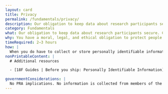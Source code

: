 ```yaml
---
layout: card
title: Privacy
permalink: /fundamentals/privacy/
description: Our obligation to keep data about research participants secure. Covered by laws like the Privacy Act, Federal Information Security Management Act, and eGovernment Act.
category: Fundamentals
what: Our obligation to keep data about research participants secure. Covered by laws like the Privacy Act, Federal Information Security Management Act and eGovernment Act.
why: You have a moral, legal, and ethical obligation to protect people's privacy. Also, if people do not believe you'll protect their privacy, they'll be unlikely to participate in your research.
timeRequired: 2–3 hours
how: |
  When you do have to collect or store personally identifiable information, comply with all the legal requirements. Those planning usability testing should consult with their agencies' Office of General Counsel to ensure that the usability testing is carried out consistent with applicable laws and regulations. See [18F's guide on Personally Identifiable Information](https://pages.18f.gov/before-you-ship/security/pii/).
nonPrintableContent: |
  # Additional resources

  - [18F Guides | Before you ship: Personally Identifiable Information](https://pages.18f.gov/before-you-ship/security/pii/)

governmentConsiderations: |
  No PRA implications. No information is collected from members of the public.
---
```

